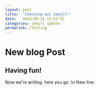 ```yaml
---
layout: post
title:  "Checking out Jekyll!"
date:   2014-05-16 13:52:55
categories: jekyll update
permalink: /testing
---
```


# New blog Post

## Having fun!

Now we're writing.  here you go. \n New line.